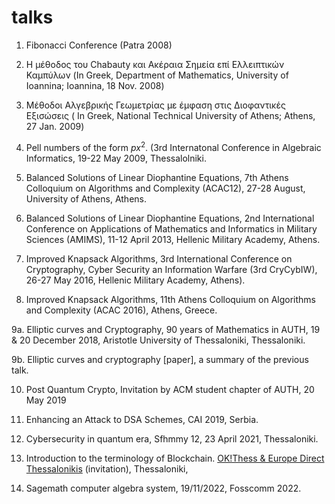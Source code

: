 # talks

1. Fibonacci Conference (Patra 2008) 

2. Η μέθοδος του Chabauty και Ακέραια Σημεία επί Ελλειπτικών Καμπύλων (In Greek, Department of Mathematics, University of Ioannina; Ioannina, 18 Nov. 2008)

3. Μέθοδοι Αλγεβρικής Γεωμετρίας με έμφαση στις Διοφαντικές Εξισώσεις ( In Greek, National Technical University of Athens; Athens, 27 Jan. 2009)

4. Pell numbers of the form $px^2.$ (3rd Internatonal Conference in Algebraic Informatics, 19-22 May 2009, Thessalolniki.

5. Balanced Solutions of Linear Diophantine Equations, 7th Athens Colloquium on Algorithms and Complexity (ACAC12), 27-28 August, University of Athens, Athens.

6. Balanced Solutions of Linear Diophantine Equations, 2nd International Conference on Applications of Mathematics and Informatics in Military Sciences (AMIMS), 11-12 April 2013, Hellenic Military Academy, Athens.

7. Improved Knapsack Algorithms, 3rd International Conference on Cryptography, Cyber Security an Information Warfare (3rd CryCybIW), 26-27 May 2016, Hellenic Military Academy, Athens).

8. Improved Knapsack Algorithms, 11th Athens Colloquium on Algorithms and Complexity (ACAC 2016), Athens, Greece.

9a. Elliptic curves and Cryptography, 90 years of Mathematics in AUTH, 19 & 20 December 2018, Aristotle University of Thessaloniki, Thessaloniki. 

9b. Elliptic curves and cryptography [paper], a summary of the previous talk.

10. Post Quantum Crypto, Invitation by ACM student chapter of AUTH, 20 May 2019

11. Enhancing an Attack to DSA Schemes, CAI 2019, Serbia.

12. Cybersecurity in quantum era, Sfhmmy 12, 23 April 2021, Thessaloniki.

13. Introduction to the terminology of Blockchain. [ OK!Thess & Europe Direct Thessalonikis](https://www.linkedin.com/feed/update/urn:li:activity:6994223257503567872/) (invitation), Thessaloniki, 

14. Sagemath computer algebra system, 19/11/2022, Fosscomm 2022.
